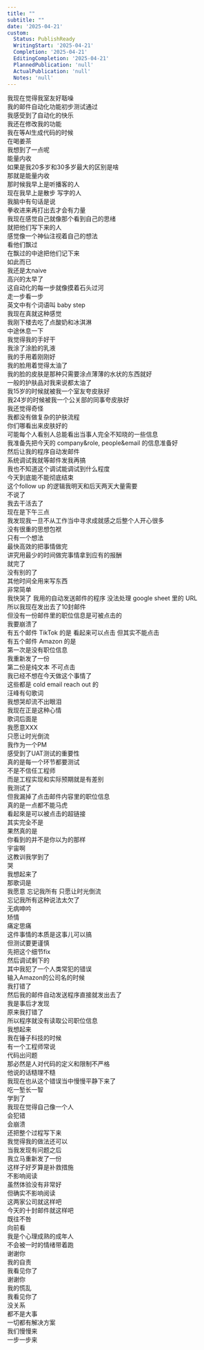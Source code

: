 ```yaml
---
title: ""
subtitle: ""
date: '2025-04-21'
custom:
  Status: PublishReady
  WritingStart: '2025-04-21'
  Completion: '2025-04-21'
  EditingCompletion: '2025-04-21'
  PlannedPublication: 'null'
  ActualPublication: 'null'
  Notes: 'null'
---          
```

我现在觉得我室友好聒噪          
我的邮件自动化功能初步测试通过        
我感受到了自动化的快乐          
我还在修改我的功能          
我在等AI生成代码的时候        
在喝姜茶        
我想到了一点呢        
能量内收        
如果是我20多岁和30多岁最大的区别是啥        
那就是能量内收        
那时候我早上是听播客的人        
现在我早上是散步 写字的人        
我脑中有句话是说        
拳收进来再打出去才会有力量          
我现在感觉自己就像那个看到自己的思绪        
就把他们写下来的人        
感觉像一个神仙注视着自己的想法        
看他们飘过        
在飘过的中途把他们记下来        
如此而已          
我还是太naive        
高兴的太早了        
这自动化的每一步就像摸着石头过河        
走一步看一步        
英文中有个词语叫 baby step        
我现在真就这种感觉          
我刚下楼去吃了点酸奶和冰淇淋        
中途休息一下        
我觉得我的手好干        
我涂了涂脸的乳液        
我的手用着刚刚好        
我的脸用着觉得太油了        
我的脸的皮肤是那种只需要涂点薄薄的水状的东西就好        
一般的护肤品对我来说都太油了          
我15岁的时候就被我一个室友夸皮肤好        
我24岁的时候被我一个公关部的同事夸皮肤好        
我还觉得奇怪        
我都没有做复杂的护肤流程        
你们哪看出来皮肤好的        
可能每个人看别人总能看出当事人完全不知晓的一些信息          
我准备先把今天的 company&role, people&email 的信息准备好        
然后让我的程序自动发邮件        
系统调试我就等邮件发我再搞        
我也不知道这个调试能调试到什么程度        
今天到底能不能彻底结束        
这个follow up 的逻辑我明天和后天两天大量需要        
不说了        
我去干活去了        
现在是下午三点          
我发现我一旦不从工作当中寻求成就感之后整个人开心很多        
没有很重的思想包袱        
只有一个想法        
最快高效的把事情做完        
讲究用最少的时间做完事情拿到应有的报酬        
就完了        
没有别的了        
其他时间全用来写东西        
非常简单          
我快哭了 我用的自动发送邮件的程序 没法处理 google sheet 里的 URL        
所以我现在发出去了10封邮件        
但没有一份邮件里的职位信息是可被点击的        
我要崩溃了          
有五个邮件 TikTok 的是 看起来可以点击 但其实不能点击        
有五个邮件 Amazon 的是        
第一次是没有职位信息        
我重新发了一份        
第二份是纯文本 不可点击          
我已经不想在今天做这个事情了          
这些都是 cold email reach out 的          
汪峰有句歌词        
我想哭却流不出眼泪        
我现在正是这种心情          
歌词后面是        
我愿意XXX        
只愿让时光倒流          
我作为一个PM        
感受到了UAT测试的重要性        
真的是每一个环节都要测试        
不是不信任工程师        
而是工程实现和实际预期就是有差别          
我测试了        
但我漏掉了点击邮件内容里的职位信息        
真的是一点都不能马虎        
看起來是可以被点击的超链接        
其实完全不是          
果然真的是        
你看到的并不是你以为的那样        
宇宙啊        
这教训我学到了        
哭          
我想起来了        
那歌词是        
我愿意 忘记我所有 只愿让时光倒流        
忘记我所有这种说法太欠了        
无病呻吟        
矫情          
痛定思痛        
这件事情的本质是这事儿可以搞        
但测试要更谨慎        
先把这个细节fix        
然后调试剩下的          
其中我犯了一个人类常犯的错误        
输入Amazon的公司名的时候        
我打错了        
然后我的邮件自动发送程序直接就发出去了        
我是事后才发现        
原来我打错了        
所以程序就没有读取公司职位信息          
我想起来        
我在锤子科技的时候        
有一个工程师常说        
代码出问题        
那必然是人对代码的定义和限制不严格        
他说的话糙理不糙          
我现在也从这个错误当中慢慢平静下来了        
吃一堑长一智        
学到了          
我现在觉得自己像一个人        
会犯错        
会崩溃        
还把整个过程写下来          
我觉得我的做法还可以        
当我发现有问题之后        
我立马重新发了一份        
这样子好歹算是补救措施        
不影响阅读        
虽然体验没有非常好        
但确实不影响阅读          
这两家公司就这样吧        
今天的十封邮件就这样吧        
既往不咎        
向前看          
我是个心理成熟的成年人        
不会被一时的情绪带着跑          
谢谢你        
我的自责        
我看见你了          
谢谢你        
我的慌乱        
我看见你了          
没关系        
都不是大事        
一切都有解决方案        
我们慢慢来        
一步一步来          
      
